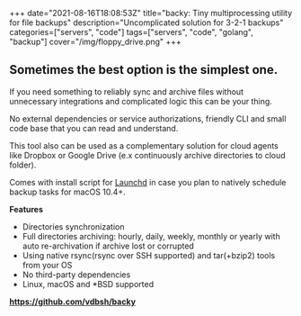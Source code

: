 +++
date="2021-08-16T18:08:53Z"
title="backy: Tiny multiprocessing utility for file backups"
description="Uncomplicated solution for 3-2-1 backups"
categories=["servers", "code"]
tags=["servers", "code", "golang", "backup"]
cover="/img/floppy_drive.png"
+++

## Sometimes the best option is the simplest one. 

If you need something to reliably sync and archive files without unnecessary integrations and complicated logic this can be your thing. 

No external dependencies or service authorizations, friendly CLI and small code base that you can read and understand. 

This tool also can be used as a complementary solution for cloud agents like Dropbox or Google Drive (e.x continuously archive directories to cloud folder). 

Comes with install script for [Launchd](https://support.apple.com/guide/terminal/script-management-with-launchd-apdc6c1077b-5d5d-4d35-9c19-60f2397b2369/mac) in case you plan to natively schedule backup tasks for macOS 10.4+.

**Features**

* Directories synchronization
* Full directories archiving: hourly, daily, weekly, monthly or yearly with auto re-archivation if archive lost or corrupted
* Using native rsync(rsync over SSH supported) and tar(+bzip2) tools from your OS
* No third-party dependencies
* Linux, macOS and *BSD supported

**https://github.com/vdbsh/backy**